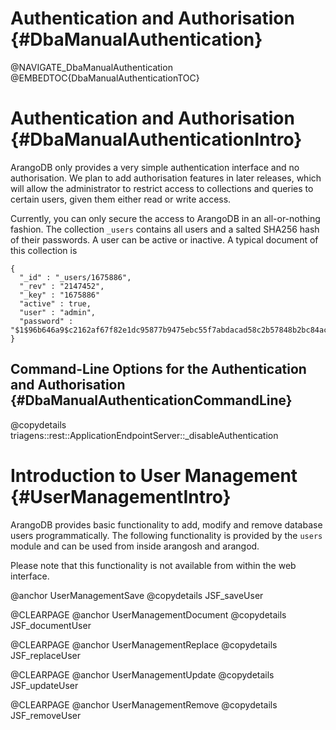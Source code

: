 Authentication and Authorisation {#DbaManualAuthentication}
===========================================================

@NAVIGATE_DbaManualAuthentication
@EMBEDTOC{DbaManualAuthenticationTOC}

Authentication and Authorisation {#DbaManualAuthenticationIntro}
================================================================

ArangoDB only provides a very simple authentication interface and no
authorisation. We plan to add authorisation features in later releases, which
will allow the administrator to restrict access to collections and queries to
certain users, given them either read or write access.

Currently, you can only secure the access to ArangoDB in an all-or-nothing
fashion. The collection `_users` contains all users and a salted SHA256 hash
of their passwords. A user can be active or inactive. A typical document of this
collection is

    {
      "_id" : "_users/1675886",
      "_rev" : "2147452",
      "_key" : "1675886"
      "active" : true,
      "user" : "admin",
      "password" : "$1$96b646a9$c2162af67f82e1dc95877b9475ebc55f7abdacad58c2b57848b2bc84acf8ebb6"
    }

Command-Line Options for the Authentication and Authorisation {#DbaManualAuthenticationCommandLine}
---------------------------------------------------------------------------------------------------

@copydetails triagens::rest::ApplicationEndpointServer::_disableAuthentication

Introduction to User Management {#UserManagementIntro}
======================================================

ArangoDB provides basic functionality to add, modify and remove
database users programmatically. The following functionality is
provided by the `users` module and can be used from inside arangosh
and arangod.

Please note that this functionality is not available from within the
web interface.

@anchor UserManagementSave
@copydetails JSF_saveUser

@CLEARPAGE
@anchor UserManagementDocument
@copydetails JSF_documentUser

@CLEARPAGE
@anchor UserManagementReplace
@copydetails JSF_replaceUser

@CLEARPAGE
@anchor UserManagementUpdate
@copydetails JSF_updateUser

@CLEARPAGE
@anchor UserManagementRemove
@copydetails JSF_removeUser
